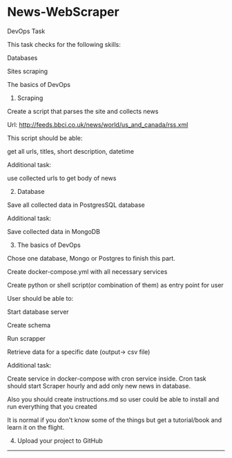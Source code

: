 # News-WebScraper

DevOps Task 

This task checks for the following skills:

Databases

Sites scraping

The basics of DevOps

1. Scraping

Create a script that parses the site and collects news

Url: http://feeds.bbci.co.uk/news/world/us_and_canada/rss.xml

This script should be able:

get all urls, titles, short description, datetime

Additional task:

use collected urls to get body of news

2. Database

Save all collected data in PostgresSQL database

Additional task:

Save collected data in MongoDB

3. The basics of DevOps

Chose one database, Mongo or Postgres to finish this part.

Create docker-compose.yml with all necessary services

Create python or shell script(or combination of them) as entry point for user

User should be able to:

Start database server

Create schema

Run scrapper

Retrieve data for a specific date (output-> csv file)

Additional task:

Create service in docker-compose with cron service inside. Cron task should start Scraper hourly and add only new news in database.

Also you should create instructions.md so user could be able to install and run everything that you created

It is normal if you don't know some of the things but get a tutorial/book and learn it on the flight.

4. Upload your project to GitHub

---------------------------------------